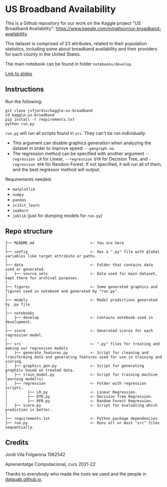# US Broadband Availability

This is a Github repository for our work on the Kaggle project "US Broadband Availability": https://www.kaggle.com/mmattson/us-broadband-availability.

This dataset is comprised of 23 attributes, related to their population statistics, including some about broadband availability and their providers for each county in the United States.

The main notebook can be found in folder `notebooks/develop`.

[Link to slides](https://docs.google.com/presentation/d/1zY-pLXvA7i32oYHrilYPkyFouNfZRb3wj7GLWrEO1GQ/edit?usp=sharing)

## Instructions

Run the following:
```
git clone jvfjordiv/kaggle-us-broadband
cd kaggle-us-broadband
pip install -r requirements.txt
python run.py
```

`run.py` will run all scripts found in `src`. They can't be run individually.
* This argument can disable graphics generation when analyzing the dataset in order to improve speed: `--gengraph no`.
* The regression method can be specified with another argument `--regression LR` for Linear, `--regression DTR` for Decision Tree, and `-regression RFR` for Random Forest. If not specified, it will run all of them, and the best regressor method will output.

Requirements needed:
* `matplotlib`
* `numpy`
* `pandas`
* `scikit_learn`
* `seaborn`
* `joblib` (just for dumping models for `run.py`)

## Repo structure 

```
├── README.md                         <- You are here
│
├── config                            <- Has a ".py" file with global variables like target attribute or paths.
│
├── data                              <- Folder that contains data used or generated.
│   ├── source_sets                   <- Data used for main dataset, kept there for archival purposes.
│
├── figures                           <- Some generated graphics and figures used in notebook and generated by "run.py".
│
├── models                            <- Model predictions generated by .py file
│
├── notebooks
│   ├── develop                       <- Contains notebook used in development.
│
├── score                             <- Generated scores for each regression model.
│
├── src                               <- ".py" files for treating and making our regression models 
│   ├── generate_features.py          <- Script for cleaning and transforming data and generating features used for use in training and scoring.
│   ├── graphics_gen.py               <- Script for generating graphics based on treated data.
│   ├── train_model.py                <- Script for training machine learning model(s)
│   ├── regression                    <- Folder with regression scripts.
│         ├── LR.py                   <- Linear Regression.
│         ├── DTR.py                  <- Decision Tree Regression.
│         ├── RFR.py                  <- Random Forest Regression.
│   ├── score.py                      <- Script for evaluating which prediction is better.
│
├── requirements.txt                  <- Python package dependencies 
├── run.py                            <- Runs all or most "src" files sequentially.
```

## Credits

Jordi Vila Folgarona 1562542

Aprenentatge Computacional, curs 2021-22

Thanks to everybody who made the tools we used and the people in [datauab.github.io](datauab.github.io).
